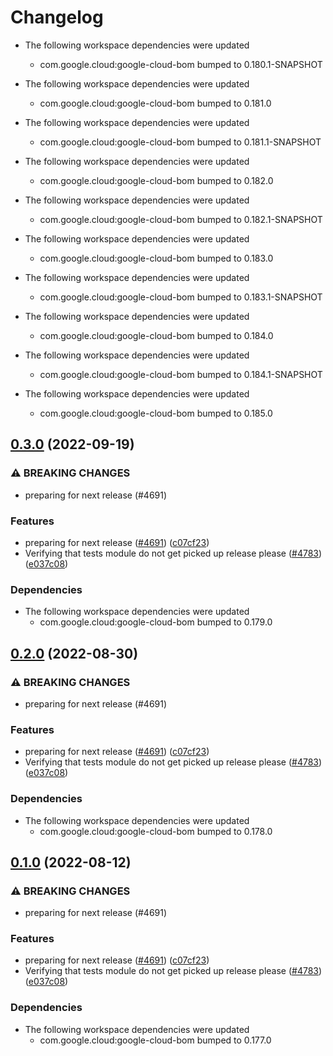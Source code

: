 # Changelog

* The following workspace dependencies were updated
    * com.google.cloud:google-cloud-bom bumped to 0.180.1-SNAPSHOT

* The following workspace dependencies were updated
    * com.google.cloud:google-cloud-bom bumped to 0.181.0

* The following workspace dependencies were updated
    * com.google.cloud:google-cloud-bom bumped to 0.181.1-SNAPSHOT

* The following workspace dependencies were updated
    * com.google.cloud:google-cloud-bom bumped to 0.182.0

* The following workspace dependencies were updated
    * com.google.cloud:google-cloud-bom bumped to 0.182.1-SNAPSHOT

* The following workspace dependencies were updated
    * com.google.cloud:google-cloud-bom bumped to 0.183.0

* The following workspace dependencies were updated
    * com.google.cloud:google-cloud-bom bumped to 0.183.1-SNAPSHOT

* The following workspace dependencies were updated
    * com.google.cloud:google-cloud-bom bumped to 0.184.0

* The following workspace dependencies were updated
    * com.google.cloud:google-cloud-bom bumped to 0.184.1-SNAPSHOT

* The following workspace dependencies were updated
    * com.google.cloud:google-cloud-bom bumped to 0.185.0

## [0.3.0](https://github.com/googleapis/java-cloud-bom/compare/tests-dependency-convergence-v0.2.0...tests-dependency-convergence-v0.3.0) (2022-09-19)


### ⚠ BREAKING CHANGES

* preparing for next release (#4691)

### Features

* preparing for next release ([#4691](https://github.com/googleapis/java-cloud-bom/issues/4691)) ([c07cf23](https://github.com/googleapis/java-cloud-bom/commit/c07cf2354c0799e4da7f3a75e4034f1141ad2056))
* Verifying that tests module do not get picked up release please ([#4783](https://github.com/googleapis/java-cloud-bom/issues/4783)) ([e037c08](https://github.com/googleapis/java-cloud-bom/commit/e037c08a4e2cafcebba9f1590d10d0c3b0a8dce1))


### Dependencies

* The following workspace dependencies were updated
    * com.google.cloud:google-cloud-bom bumped to 0.179.0

## [0.2.0](https://github.com/googleapis/java-cloud-bom/compare/tests-dependency-convergence-v0.1.0...tests-dependency-convergence-v0.2.0) (2022-08-30)


### ⚠ BREAKING CHANGES

* preparing for next release (#4691)

### Features

* preparing for next release ([#4691](https://github.com/googleapis/java-cloud-bom/issues/4691)) ([c07cf23](https://github.com/googleapis/java-cloud-bom/commit/c07cf2354c0799e4da7f3a75e4034f1141ad2056))
* Verifying that tests module do not get picked up release please ([#4783](https://github.com/googleapis/java-cloud-bom/issues/4783)) ([e037c08](https://github.com/googleapis/java-cloud-bom/commit/e037c08a4e2cafcebba9f1590d10d0c3b0a8dce1))


### Dependencies

* The following workspace dependencies were updated
    * com.google.cloud:google-cloud-bom bumped to 0.178.0

## [0.1.0](https://github.com/googleapis/java-cloud-bom/compare/tests-dependency-convergence-v0.0.1...tests-dependency-convergence-v0.1.0) (2022-08-12)


### ⚠ BREAKING CHANGES

* preparing for next release (#4691)

### Features

* preparing for next release ([#4691](https://github.com/googleapis/java-cloud-bom/issues/4691)) ([c07cf23](https://github.com/googleapis/java-cloud-bom/commit/c07cf2354c0799e4da7f3a75e4034f1141ad2056))
* Verifying that tests module do not get picked up release please ([#4783](https://github.com/googleapis/java-cloud-bom/issues/4783)) ([e037c08](https://github.com/googleapis/java-cloud-bom/commit/e037c08a4e2cafcebba9f1590d10d0c3b0a8dce1))


### Dependencies

* The following workspace dependencies were updated
    * com.google.cloud:google-cloud-bom bumped to 0.177.0
